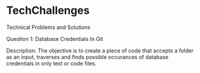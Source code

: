 # TechChallenges
Technical Problems and Solutions

Question 1:
Database Credentials In Git

Description:
The objective is to create a piece of code that accepts a folder as an input, traverses and finds possible occurances of database credentials in only text or code files.
